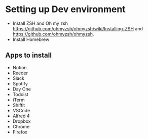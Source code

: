 # Setting up Dev environment

* Install ZSH and Oh my zsh https://github.com/ohmyzsh/ohmyzsh/wiki/Installing-ZSH and https://github.com/ohmyzsh/ohmyzsh.
* Install Homebrew

## Apps to install
- Notion
- Reeder
- Slack
- Spotify
- Day One
- Todoist
- iTerm
- Shiftit
- VSCode
- Alfred 4
- Dropbox
- Chrome
- Firefox
